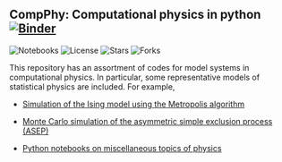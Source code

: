 ## CompPhy: Computational physics in python [![Binder](https://mybinder.org/badge_logo.svg)](https://mybinder.org/v2/gh/rajeshrinet/compPhy/master?filepath=notebooks)

![Notebooks](https://github.com/rajeshrinet/compPhy/workflows/Notebooks/badge.svg)
![License](https://img.shields.io/github/license/rajeshrinet/compPhy) 
![Stars](https://img.shields.io/github/stars/rajeshrinet/compPhy) 
![Forks](https://img.shields.io/github/forks/rajeshrinet/compPhy) 


This repository has an assortment of codes for model systems in computational physics. 
In particular, some representative models of statistical physics are included.
For example,

* [Simulation of the Ising model using the Metropolis algorithm](https://github.com/rajeshrinet/compPhy/tree/master/ising)

* [Monte Carlo simulation of the asymmetric simple exclusion process (ASEP)](https://github.com/rajeshrinet/compPhy/tree/master/asep)

* [Python notebooks on miscellaneous topics of physics](https://github.com/rajeshrinet/compPhy/tree/master/notebooks)









